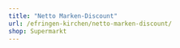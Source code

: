 ```yaml
---
title: "Netto Marken-Discount"
url: /efringen-kirchen/netto-marken-discount/
shop: Supermarkt
---
```

